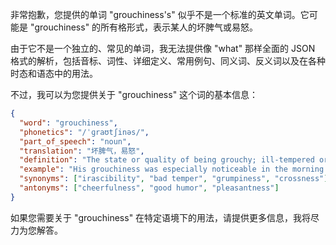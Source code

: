 非常抱歉，您提供的单词 "grouchiness's" 似乎不是一个标准的英文单词。它可能是 "grouchiness" 的所有格形式，表示某人的坏脾气或易怒。

由于它不是一个独立的、常见的单词，我无法提供像 "what" 那样全面的 JSON 格式的解析，包括音标、词性、详细定义、常用例句、同义词、反义词以及在各种时态和语态中的用法。

不过，我可以为您提供关于 "grouchiness" 这个词的基本信息：

```json
{
  "word": "grouchiness",
  "phonetics": "/ˈɡraʊtʃinəs/",
  "part_of_speech": "noun",
  "translation": "坏脾气，易怒",
  "definition": "The state or quality of being grouchy; ill-tempered or habitually complaining.",
  "example": "His grouchiness was especially noticeable in the morning.",
  "synonyms": ["irascibility", "bad temper", "grumpiness", "crossness"],
  "antonyms": ["cheerfulness", "good humor", "pleasantness"]
}
```

如果您需要关于 "grouchiness" 在特定语境下的用法，请提供更多信息，我将尽力为您解答。
 